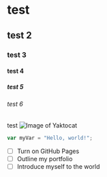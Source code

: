 # test
## test 2
### test 3
#### test 4
##### test 5
###### test 6
test
![Image of Yaktocat](https://github.com/)
``` javascript
var myVar = "Hello, world!";
```

- [ ] Turn on GitHub Pages
- [ ] Outline my portfolio
- [ ] Introduce myself to the world
